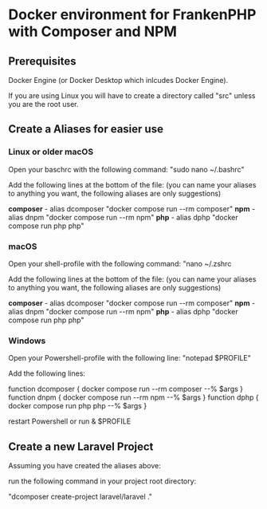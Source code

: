 # Docker environment for FrankenPHP with Composer and NPM

## Prerequisites

Docker Engine
(or Docker Desktop which inlcudes Docker Engine).

If you are using Linux you will have to create a directory called "src" unless you are the root user.

## Create a Aliases for easier use

### Linux or older macOS
Open your baschrc with the following command:
"sudo nano ~/.bashrc"

Add the following lines at the bottom of the file:
(you can name your aliases to anything you want, the following aliases are only suggestions)

**composer** - alias dcomposer "docker compose run --rm composer"
**npm** - alias dnpm "docker compose run --rm npm"
**php** - alias dphp "docker compose run php php"

### macOS

Open your shell-profile with the following command:
"nano ~/.zshrc

Add the following lines at the bottom of the file:
(you can name your aliases to anything you want, the following aliases are only suggestions)

**composer** - alias dcomposer "docker compose run --rm composer"
**npm** - alias dnpm "docker compose run --rm npm"
**php** - alias dphp "docker compose run php php"

### Windows
Open your Powershell-profile with the following line:
"notepad $PROFILE"

Add the following lines:

function dcomposer { docker compose run --rm composer --% $args }
function dnpm { docker compose run --rm npm --% $args }
function dphp { docker compose run php php --% $args }

restart Powershell or run & $PROFILE

## Create a new Laravel Project

Assuming you have created the aliases above:

run the following command in your project root directory:

"dcomposer create-project laravel/laravel ." 